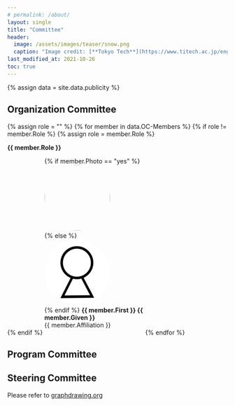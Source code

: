 ```yaml
---
# permalink: /about/
layout: single
title: "Committee"
header:
  image: /assets/images/teaser/snow.png
  caption: "Image credit: [**Tokyo Tech**](https://www.titech.ac.jp/english)"
last_modified_at: 2021-10-26
toc: true
---
```


{% assign data = site.data.publicity %}

## Organization Committee

{% assign role = "" %}
{% for member in data.OC-Members %}
  {% if role != member.Role %}
    {% assign role = member.Role %}
<p class="oc-role"><strong>{{ member.Role }}</strong></p>
  {% endif %}
<div style="display: inline-block; width: 45%; text-align: left;">
  {% if member.Photo == "yes" %}
<img style="border-radius: 50%" src="assets/images/oc/{{ member.First }}_{{ member.Given }}.jpg"
     class="circle" width="150" height="150" /><br />
  {% else %}
<img style="border-radius: 50%" src="assets/images/oc/nobody.jpg" width="150" height="150" /><br />
  {% endif %}
<strong>{{ member.First }} {{ member.Given }}</strong><br />
{{ member.Affiliation }}<br /><br />
</div>
{% endfor %}


## Program Committee

## Steering Committee

Please refer to [graphdrawing.org](http://graphdrawing.org/sc.html)
